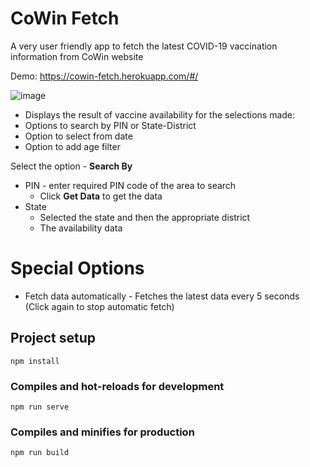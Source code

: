 # CoWin Fetch
A very user friendly app to fetch the latest COVID-19 vaccination information from CoWin website

Demo: https://cowin-fetch.herokuapp.com/#/

![image](https://user-images.githubusercontent.com/323202/121776083-a1893480-cba8-11eb-93a7-905fdedee3c8.png)


* Displays the result of vaccine availability for the selections made:
* Options to search by PIN or State-District
* Option to select from date
* Option to add age filter

Select the option - **Search By** 
* PIN - enter required PIN code of the area to search
  * Click **Get Data** to get the data
* State 
  * Selected the state and then the appropriate district
  * The availability data


# Special Options
* Fetch data automatically - Fetches the latest data every 5 seconds (Click again to stop automatic fetch)


## Project setup
```
npm install
```

### Compiles and hot-reloads for development
```
npm run serve
```

### Compiles and minifies for production
```
npm run build
```


